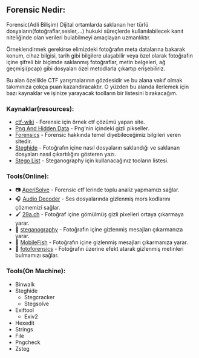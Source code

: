 ## Forensic Nedir:
Forensic(Adli Bilişim) Dijital ortamlarda saklanan her türlü dosyaların(fotoğraflar,sesler,...) hukuki süreçlerde kullanılabilecek kanıt niteliğinde olan verileri bulabilmeyi amaçlayan uzmanlıktır.

Örneklendirmek gerekirse elimizdeki fotoğrafın meta datalarına bakarak konum, cihaz bilgisi, tarih gibi bilgilere ulaşabilir veya özel olarak fotoğrafın içine şifreli bir biçimde saklanmış fotoğraflar, metin belgeleri, ağ geçmişi(pcap) gibi dosyaları özel metodlarla çıkartıp erişebiliriz.

Bu alan özellikle CTF yarışmalarının gözdesidir ve bu alana vakıf olmak takımınıza çokça puan kazandıracaktır. O yüzden bu alanda ilerlemek için bazı kaynaklar ve işinize yarayacak toolların bir listesini bırakacağım.


### Kaynaklar(resources):
 - [ctf-wiki](https://ctf-wiki.mahaloz.re/misc/introduction/) - Forensic için örnek ctf çözümü yapan site.
 - [Png And Hidden Data](https://www.hackerfactor.com/blog/index.php?/archives/894-PNG-and-Hidden-Pixels.html) - Png'nin içindeki gizli pikseller.
 - [Forensics](https://ctf101.org/forensics/overview/) - Forensic hakkında temel diyebileceğimiz bilgileri veren sitedir.
 - [Steghide](https://null-byte.wonderhowto.com/how-to/steganography-hide-secret-data-inside-image-audio-file-seconds-0180936/) - Fotoğrafın içine nasıl dosyaların saklandığı ve saklanan dosyaları nasıl çıkartılığını gösteren yazı.
 - [Stego List](https://0xrick.github.io/lists/stego/) - Steganography için kullanacağınız tooların listesi.



### Tools(Online):
 - 📷 [AperiSolve](https://www.aperisolve.com/) - Forensic ctf'lerinde toplu analiz yapmamızı sağlar.
 - 🎧 [Audio Decoder](https://morsecode.world/international/decoder/audio-decoder-adaptive.html) - Ses dosyalarında gizlenmiş mors kodlarını çözmemizi sağlar.
 - 🖌️ [29a.ch](https://29a.ch/photo-forensics/#pca) - Fotoğraf içine gömülmüş gizli pixelleri ortaya çıkarmaya yarar.
 - 📝 [steganography](https://stylesuxx.github.io/steganography/) - Fotoğrafın içine gizlenmiş mesajları çıkarmanıza yarar.
 - 📝 [MobileFish](https://www.mobilefish.com/services/steganography/steganography.php) - Fotoğrafın içine gizlenmiş mesajları çıkarmanıza yarar.
 - 📝 [fotoforensics](https://fotoforensics.com/) - Fotoğrafın üzerine efekt atarak gizlenmiş metinleri bulmamızı sağlar.

### Tools(On Machine):
 * Binwalk
 * Steghide
   * Stegcracker
   * Stegsolve
 * Exiftool
   * Exiv2
 * Hexedit
 * Strings
 * File
 * Pngcheck
 * Zsteg
